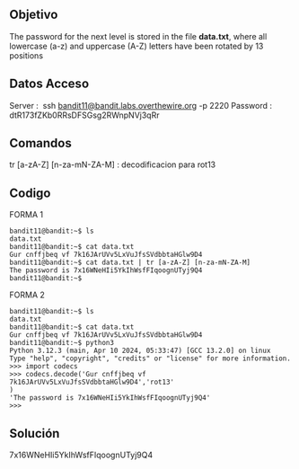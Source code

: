 ## Objetivo
The password for the next level is stored in the file **data.txt**, where all lowercase (a-z) and uppercase (A-Z) letters have been rotated by 13 positions
## Datos Acceso 
Server :  ssh bandit11@bandit.labs.overthewire.org -p 2220
Password : dtR173fZKb0RRsDFSGsg2RWnpNVj3qRr
## Comandos
 tr [a-zA-Z] [n-za-mN-ZA-M] : decodificacion para rot13
## Codigo 

FORMA 1
```
bandit11@bandit:~$ ls
data.txt
bandit11@bandit:~$ cat data.txt
Gur cnffjbeq vf 7k16JArUVv5LxVuJfsSVdbbtaHGlw9D4
bandit11@bandit:~$ cat data.txt | tr [a-zA-Z] [n-za-mN-ZA-M]
The password is 7x16WNeHIi5YkIhWsfFIqoognUTyj9Q4
bandit11@bandit:~$
```
FORMA 2

```
bandit11@bandit:~$ ls
data.txt
bandit11@bandit:~$ cat data.txt
Gur cnffjbeq vf 7k16JArUVv5LxVuJfsSVdbbtaHGlw9D4
bandit11@bandit:~$ python3
Python 3.12.3 (main, Apr 10 2024, 05:33:47) [GCC 13.2.0] on linux
Type "help", "copyright", "credits" or "license" for more information.
>>> import codecs
>>> codecs.decode('Gur cnffjbeq vf 7k16JArUVv5LxVuJfsSVdbbtaHGlw9D4','rot13'
)
'The password is 7x16WNeHIi5YkIhWsfFIqoognUTyj9Q4'
>>>
```
## Solución
7x16WNeHIi5YkIhWsfFIqoognUTyj9Q4